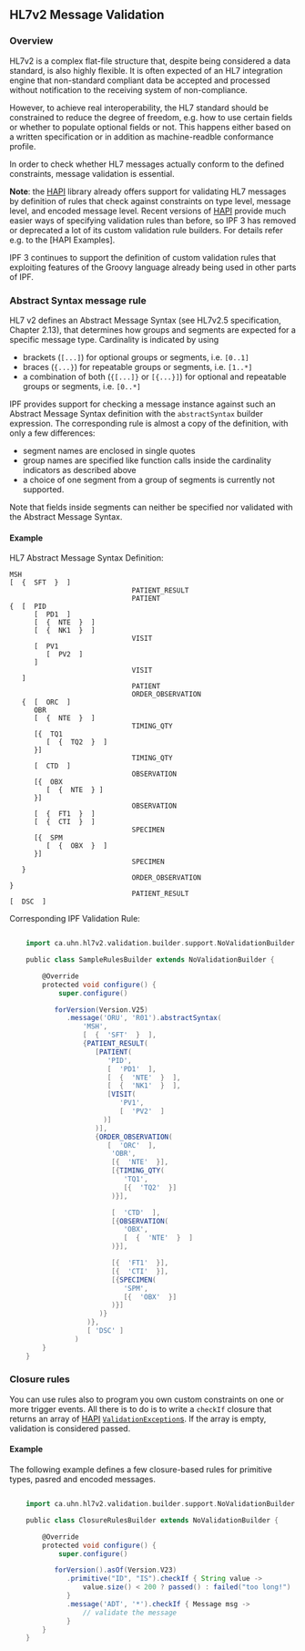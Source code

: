 ## HL7v2 Message Validation


### Overview

HL7v2 is a complex flat-file structure that, despite being considered a data standard, is also highly flexible.
It is often expected of an HL7 integration engine that non-standard compliant data be accepted and processed without
notification to the receiving system of non-compliance.

However, to achieve real interoperability, the HL7 standard should be constrained to reduce the degree of freedom,
e.g. how to use certain fields or whether to populate optional fields or not. This happens either based on a written
specification or in addition as machine-readble conformance profile.

In order to check whether HL7 messages actually conform to the defined constraints, message validation is essential.

**Note**: the [HAPI] library already offers support for validating HL7 messages by definition of rules that check against constraints
on type level, message level, and encoded message level. Recent versions of [HAPI] provide much easier ways of
specifying validation rules than before, so IPF 3 has removed or deprecated a lot of its custom validation rule builders.
For details refer e.g. to the [HAPI Examples].


IPF 3 continues to support the definition of custom validation rules that exploiting features of the Groovy language already
being used in other parts of IPF.


### Abstract Syntax message rule

HL7 v2 defines an Abstract Message Syntax (see HL7v2.5 specification, Chapter 2.13), that determines how groups and segments
are expected for a specific message type. Cardinality is indicated by using

 * brackets (`[...]`) for optional groups or segments, i.e. `[0..1]`
 * braces (`{...}`) for repeatable groups or segments, i.e. `[1..*]`
 * a combination of both (`{[...]}` or `[{...}]`) for optional and repeatable groups or segments, i.e. `[0..*]`

IPF provides support for checking a message instance against such an Abstract Message Syntax definition with the
`abstractSyntax` builder expression. The corresponding rule is almost a copy of the definition, with only a few differences:

 * segment names are enclosed in single quotes
 * group names are specified like function calls inside the cardinality indicators as described above
 * a choice of one segment from a group of segments is currently not supported.

Note that fields inside segments can neither be specified nor validated with the Abstract Message Syntax.

#### Example

HL7 Abstract Message Syntax Definition:

```
MSH
[  {  SFT  }  ]
                              PATIENT_RESULT
                              PATIENT
{  [  PID
      [  PD1  ]
      [  {  NTE  }  ]
      [  {  NK1  }  ]
                              VISIT
      [  PV1
         [  PV2  ]
      ]
                              VISIT
   ]
                              PATIENT
                              ORDER_OBSERVATION
   {  [  ORC  ]
      OBR
      [  {  NTE  }  ]
                              TIMING_QTY
      [{  TQ1
         [  {  TQ2  }  ]
      }]
                              TIMING_QTY
      [  CTD  ]
                              OBSERVATION
      [{  OBX
         [  {  NTE  } ]
      }]
                              OBSERVATION
      [  {  FT1  }  ]
      [  {  CTI  }  ]
                              SPECIMEN
      [{  SPM
         [  {  OBX  }  ]
      }]
                              SPECIMEN
   }
                              ORDER_OBSERVATION
}
                              PATIENT_RESULT
[  DSC  ]
```


Corresponding IPF Validation Rule:

```groovy

    import ca.uhn.hl7v2.validation.builder.support.NoValidationBuilder

    public class SampleRulesBuilder extends NoValidationBuilder {

        @Override
        protected void configure() {
            super.configure()

           forVersion(Version.V25)
              .message('ORU', 'R01').abstractSyntax(
                  'MSH',
                  [  {  'SFT'  }  ],
                  {PATIENT_RESULT(
                     [PATIENT(
                        'PID',
                        [  'PD1'  ],
                        [  {  'NTE'  }  ],
                        [  {  'NK1'  }  ],
                        [VISIT(
                           'PV1',
                           [  'PV2'  ]
                       )]
                     )],
                     {ORDER_OBSERVATION(
                        [  'ORC'  ],
                         'OBR',
                         [{  'NTE'  }],
                         [{TIMING_QTY(
                            'TQ1',
                            [{  'TQ2'  }]
                         )}],

                         [  'CTD'  ],
                         [{OBSERVATION(
                            'OBX',
                            [  {  'NTE'  }  ]
                         )}],

                         [{  'FT1'  }],
                         [{  'CTI'  }],
                         [{SPECIMEN(
                            'SPM',
                            [{  'OBX'  }]
                         )}]
                      )}
                   )},
                   [ 'DSC' ]
                )
        }
    }
```

### Closure rules

You can use rules also to program you own custom constraints on one or more trigger events.
All there is to do is to write a `checkIf` closure that returns an array of [HAPI]
[`ValidationException`s](http://hl7api.sourceforge.net/base/apidocs/ca/uhn/hl7v2/validation/ValidationException.html).
If the array is empty, validation is considered passed.

#### Example

The following example defines a few closure-based rules for primitive types, pasred and encoded
messages.

```groovy

    import ca.uhn.hl7v2.validation.builder.support.NoValidationBuilder

    public class ClosureRulesBuilder extends NoValidationBuilder {

        @Override
        protected void configure() {
            super.configure()

           forVersion().asOf(Version.V23)
              .primitive("ID", "IS").checkIf { String value ->
                  value.size() < 200 ? passed() : failed("too long!")
              }
              .message('ADT', '*').checkIf { Message msg ->
                  // validate the message
              }
        }
    }

```



[HAPI]: http://hl7api.sourceforge.net
[HAPI Validation Examples]: http://hl7api.sourceforge.net/devbyexample.html
[Mapping Service]: ../ipf-commons-map/index.html